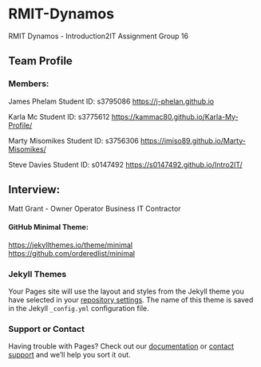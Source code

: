 # RMIT-Dynamos
RMIT Dynamos - Introduction2IT Assignment Group 16

## Team Profile
### Members:

James Phelam
Student ID: s3795086
https://j-phelan.github.io

Karla Mc
Student ID: s3775612
https://kammac80.github.io/Karla-My-Profile/

Marty Misomikes
Student ID: s3756306
https://imiso89.github.io/Marty-Misomikes/

Steve Davies
Student ID: s0147492
https://s0147492.github.io/Intro2IT/














## Interview: 
Matt Grant - Owner Operator Business IT Contractor

























#### GitHub Minimal Theme: 
https://jekyllthemes.io/theme/minimal
https://github.com/orderedlist/minimal


### Jekyll Themes

Your Pages site will use the layout and styles from the Jekyll theme you have selected in your [repository settings](https://github.com/s0147492/RMIT-Dynamos/settings). The name of this theme is saved in the Jekyll `_config.yml` configuration file.

### Support or Contact

Having trouble with Pages? Check out our [documentation](https://help.github.com/categories/github-pages-basics/) or [contact support](https://github.com/contact) and we’ll help you sort it out.
